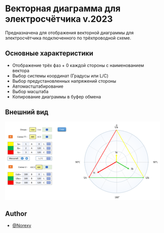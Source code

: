 # Векторная диаграмма для электросчётчика v.2023

Предназначена для отображения векторной диаграммы для электросчётчика подключенного по трёхпроводной схеме.

## Основные характеристики
- Отображение трёх фаз + 0 каждой стороны с наименованием вектора
- Выбор системы координат (Градусы или L/C)
- Выбор предустановленных напряжений стороны
- Автомастштабирование
- Выбор масштаба
- Копирование диаграммы в буфер обмена


## Внешний вид

![App Screenshot](Screenshot.png)


## Author

- [@Norexy](https://github.com/Norexy)
